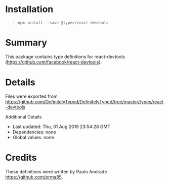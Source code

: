 # Installation
> `npm install --save @types/react-devtools`

# Summary
This package contains type definitions for react-devtools (https://github.com/facebook/react-devtools).

# Details
Files were exported from https://github.com/DefinitelyTyped/DefinitelyTyped/tree/master/types/react-devtools

Additional Details
 * Last updated: Thu, 01 Aug 2019 23:54:28 GMT
 * Dependencies: none
 * Global values: none

# Credits
These definitions were written by Paulo Andrade <https://github.com/prma85>.
